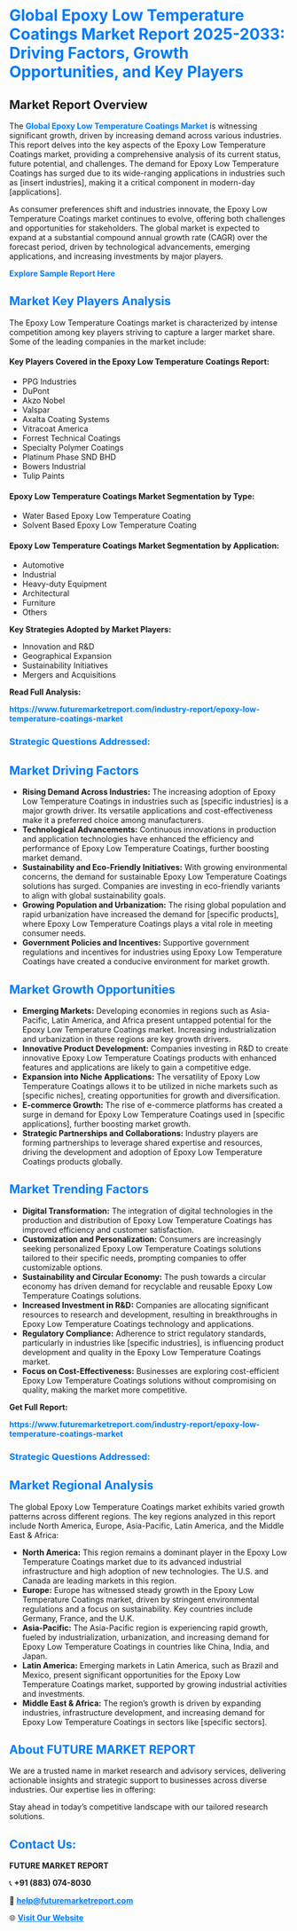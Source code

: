 <h1 style="color: #007BFF;">Global Epoxy Low Temperature Coatings Market Report 2025-2033: Driving Factors, Growth Opportunities, and Key Players</h1>

<section id="overview">
<h2>Market Report Overview</h2>
<p>The <a href="https://www.futuremarketreport.com/industry-report/epoxy-low-temperature-coatings-market" style="color: #007BFF; text-decoration: none;"><strong>Global Epoxy Low Temperature Coatings Market</strong></a> is witnessing significant growth, driven by increasing demand across various industries. This report delves into the key aspects of the Epoxy Low Temperature Coatings market, providing a comprehensive analysis of its current status, future potential, and challenges. The demand for Epoxy Low Temperature Coatings has surged due to its wide-ranging applications in industries such as [insert industries], making it a critical component in modern-day [applications].</p>
<p>As consumer preferences shift and industries innovate, the Epoxy Low Temperature Coatings market continues to evolve, offering both challenges and opportunities for stakeholders. The global market is expected to expand at a substantial compound annual growth rate (CAGR) over the forecast period, driven by technological advancements, emerging applications, and increasing investments by major players.</p>
</section>

<section id="overview">
<p><a href="https://www.futuremarketreport.com/request-sample/reportId=83188" style="color: #007BFF; text-decoration: none;"><strong>Explore Sample Report Here</strong></a></p>
</section>

<section id="key-players">
<h2 style="color: #007BFF;">Market Key Players Analysis</h2>
<p>The Epoxy Low Temperature Coatings market is characterized by intense competition among key players striving to capture a larger market share. Some of the leading companies in the market include:</p>
<h4>Key Players Covered in the Epoxy Low Temperature Coatings Report:</h4>
<ul><li>PPG Industries</li><li>DuPont</li><li>Akzo Nobel</li><li>Valspar</li><li>Axalta Coating Systems</li><li>Vitracoat America</li><li>Forrest Technical Coatings</li><li>Specialty Polymer Coatings</li><li>Platinum Phase SND BHD</li><li>Bowers Industrial</li><li>Tulip Paints</li></ul>
<h4>Epoxy Low Temperature Coatings Market Segmentation by Type:</h4>
<ul><li>Water Based Epoxy Low Temperature Coating</li><li>Solvent Based Epoxy Low Temperature Coating</li></ul>

<h4>Epoxy Low Temperature Coatings Market Segmentation by Application:</h4>
<ul><li>Automotive</li><li>Industrial</li><li>Heavy-duty Equipment</li><li>Architectural</li><li>Furniture</li><li>Others</li></ul>
<p><strong>Key Strategies Adopted by Market Players:</strong></p>
<ul>
<li>Innovation and R&D</li>
<li>Geographical Expansion</li>
<li>Sustainability Initiatives</li>
<li>Mergers and Acquisitions</li>
</ul>
</section>

<section>
<p><strong>Read Full Analysis: </strong></p><a href="https://www.futuremarketreport.com/industry-report/epoxy-low-temperature-coatings-market" style="color: #007BFF; text-decoration: none;"><strong>https://www.futuremarketreport.com/industry-report/epoxy-low-temperature-coatings-market</strong></a>
<h3 style="color: #007BFF;">Strategic Questions Addressed:</h3>
</section>

<section id="driving-factors">
<h2 style="color: #007BFF;">Market Driving Factors</h2>
<ul>
<li><strong>Rising Demand Across Industries:</strong> The increasing adoption of Epoxy Low Temperature Coatings in industries such as [specific industries] is a major growth driver. Its versatile applications and cost-effectiveness make it a preferred choice among manufacturers.</li>
<li><strong>Technological Advancements:</strong> Continuous innovations in production and application technologies have enhanced the efficiency and performance of Epoxy Low Temperature Coatings, further boosting market demand.</li>
<li><strong>Sustainability and Eco-Friendly Initiatives:</strong> With growing environmental concerns, the demand for sustainable Epoxy Low Temperature Coatings solutions has surged. Companies are investing in eco-friendly variants to align with global sustainability goals.</li>
<li><strong>Growing Population and Urbanization:</strong> The rising global population and rapid urbanization have increased the demand for [specific products], where Epoxy Low Temperature Coatings plays a vital role in meeting consumer needs.</li>
<li><strong>Government Policies and Incentives:</strong> Supportive government regulations and incentives for industries using Epoxy Low Temperature Coatings have created a conducive environment for market growth.</li>
</ul>
</section>

<section id="growth-opportunities">
<h2 style="color: #007BFF;">Market Growth Opportunities</h2>
<ul>
<li><strong>Emerging Markets:</strong> Developing economies in regions such as Asia-Pacific, Latin America, and Africa present untapped potential for the Epoxy Low Temperature Coatings market. Increasing industrialization and urbanization in these regions are key growth drivers.</li>
<li><strong>Innovative Product Development:</strong> Companies investing in R&D to create innovative Epoxy Low Temperature Coatings products with enhanced features and applications are likely to gain a competitive edge.</li>
<li><strong>Expansion into Niche Applications:</strong> The versatility of Epoxy Low Temperature Coatings allows it to be utilized in niche markets such as [specific niches], creating opportunities for growth and diversification.</li>
<li><strong>E-commerce Growth:</strong> The rise of e-commerce platforms has created a surge in demand for Epoxy Low Temperature Coatings used in [specific applications], further boosting market growth.</li>
<li><strong>Strategic Partnerships and Collaborations:</strong> Industry players are forming partnerships to leverage shared expertise and resources, driving the development and adoption of Epoxy Low Temperature Coatings products globally.</li>
</ul>
</section>

<section id="trending-factors">
<h2 style="color: #007BFF;">Market Trending Factors</h2>
<ul>
<li><strong>Digital Transformation:</strong> The integration of digital technologies in the production and distribution of Epoxy Low Temperature Coatings has improved efficiency and customer satisfaction.</li>
<li><strong>Customization and Personalization:</strong> Consumers are increasingly seeking personalized Epoxy Low Temperature Coatings solutions tailored to their specific needs, prompting companies to offer customizable options.</li>
<li><strong>Sustainability and Circular Economy:</strong> The push towards a circular economy has driven demand for recyclable and reusable Epoxy Low Temperature Coatings solutions.</li>
<li><strong>Increased Investment in R&D:</strong> Companies are allocating significant resources to research and development, resulting in breakthroughs in Epoxy Low Temperature Coatings technology and applications.</li>
<li><strong>Regulatory Compliance:</strong> Adherence to strict regulatory standards, particularly in industries like [specific industries], is influencing product development and quality in the Epoxy Low Temperature Coatings market.</li>
<li><strong>Focus on Cost-Effectiveness:</strong> Businesses are exploring cost-efficient Epoxy Low Temperature Coatings solutions without compromising on quality, making the market more competitive.</li>
</ul>
</section>

<section>
<p><strong>Get Full Report: </strong></p><a href="https://www.futuremarketreport.com/industry-report/epoxy-low-temperature-coatings-market" style="color: #007BFF; text-decoration: none;"><strong>https://www.futuremarketreport.com/industry-report/epoxy-low-temperature-coatings-market</strong></a>
<h3 style="color: #007BFF;">Strategic Questions Addressed:</h3>
</section>


<section id="regional-analysis">
<h2 style="color: #007BFF;">Market Regional Analysis</h2>
<p>The global Epoxy Low Temperature Coatings market exhibits varied growth patterns across different regions. The key regions analyzed in this report include North America, Europe, Asia-Pacific, Latin America, and the Middle East & Africa:</p>
<ul>
<li><strong>North America:</strong> This region remains a dominant player in the Epoxy Low Temperature Coatings market due to its advanced industrial infrastructure and high adoption of new technologies. The U.S. and Canada are leading markets in this region.</li>
<li><strong>Europe:</strong> Europe has witnessed steady growth in the Epoxy Low Temperature Coatings market, driven by stringent environmental regulations and a focus on sustainability. Key countries include Germany, France, and the U.K.</li>
<li><strong>Asia-Pacific:</strong> The Asia-Pacific region is experiencing rapid growth, fueled by industrialization, urbanization, and increasing demand for Epoxy Low Temperature Coatings in countries like China, India, and Japan.</li>
<li><strong>Latin America:</strong> Emerging markets in Latin America, such as Brazil and Mexico, present significant opportunities for the Epoxy Low Temperature Coatings market, supported by growing industrial activities and investments.</li>
<li><strong>Middle East & Africa:</strong> The region’s growth is driven by expanding industries, infrastructure development, and increasing demand for Epoxy Low Temperature Coatings in sectors like [specific sectors].</li>
</ul>
</section>

<footer>
<h2 style="color: #007BFF;">About FUTURE MARKET REPORT</h2>
<p>We are a trusted name in market research and advisory services, delivering actionable insights and strategic support to businesses across diverse industries. Our expertise lies in offering:</p>

<p>Stay ahead in today’s competitive landscape with our tailored research solutions.</p>

<h2 style="color: #007BFF;">Contact Us:</h2>
<p><strong>FUTURE MARKET REPORT</strong></p>
<p>📞 <strong>+91 (883) 074-8030</strong></p>
<p>📧 <strong><a href="mailto:help@futuremarketreport.com" style="color: #007BFF;">help@futuremarketreport.com</a></strong></p>
<p>🌐 <strong><a href="https://www.futuremarketreport.com/" style="color: #007BFF;">Visit Our Website</a></strong></p>
</footer>